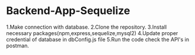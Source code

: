 # Backend-App-Sequelize


1.Make connection with database.
2.Clone the repository.
3.Install necessary packages(npm,express,sequelize,mysql2)
4.Update proper credential of database in dbConfig.js file
5.Run the code check the API's in postman.
